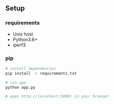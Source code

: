 ## Setup

### requirements
* Unix host
* Python3.6+
* iperf3

### pip
``` bash
# install dependencies
pip install -r requirements.txt

# run app
python app.py

# open http://localhost:5000/ in your browser
```
